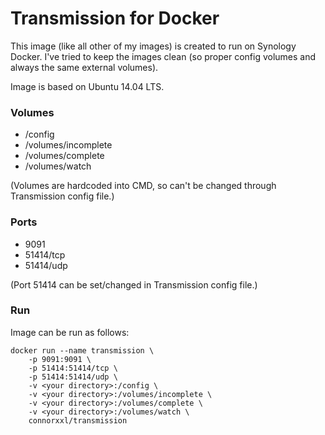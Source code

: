 # Transmission for Docker
This image (like all other of my images) is created to run on Synology Docker. I've tried to keep the images clean (so proper config volumes and always the same external volumes).

Image is based on Ubuntu 14.04 LTS.

### Volumes
- /config
- /volumes/incomplete
- /volumes/complete
- /volumes/watch

(Volumes are hardcoded into CMD, so can't be changed through Transmission config file.)

### Ports
- 9091
- 51414/tcp
- 51414/udp

(Port 51414 can be set/changed in Transmission config file.)

### Run
Image can be run as follows:
```
docker run --name transmission \
    -p 9091:9091 \
    -p 51414:51414/tcp \
    -p 51414:51414/udp \
    -v <your directory>:/config \
    -v <your directory>:/volumes/incomplete \
    -v <your directory>:/volumes/complete \
    -v <your directory>:/volumes/watch \
    connorxxl/transmission
```
